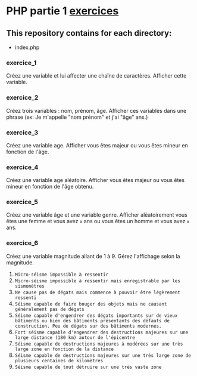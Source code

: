 # PHP partie 1 [exercices](https://github.com/HedyKatherine/PHP/blob/master/exercicesPHP%23partie1.md)
## This repository contains for each directory:
* index.php
### exercice_1
Créez une variable et lui affecter une chaîne de caractères. Afficher cette variable.
### exercice_2
Créez trois variables : nom, prénom, âge. Afficher ces variables dans une phrase (ex: Je m'appelle "nom prénom" et j'ai "âge" ans.)
### exercice_3
Créez une variable age. Afficher vous êtes majeur ou vous êtes mineur en fonction de l'âge.
### exercice_4
Créez une variable age aléatoire. Afficher vous êtes majeur ou vous êtes mineur en fonction de l'âge obtenu.
### exercice_5
Créez une variable âge et une variable genre. Afficher aléatoirement vous êtes une femme et vous avez `x` ans ou vous êtes un homme et vous avez `x` ans.
### exercice_6
Créez une variable magnitude allant de 1 à 9. Gérez l'affichage selon la magnitude.
1. `Micro-séisme impossible à ressentir`
2. `Micro-séisme impossible à ressentir mais enregistrable par les sismomètres`
3. `Ne cause pas de dégats mais commence à pouvoir être légèrement ressenti`
4. `Séisme capable de faire bouger des objets mais ne causant généralement pas de dégats`
5. `Séisme capable d'engendrer des dégats importants sur de vieux bâtiments ou bien des bâtiments présentants des défauts de construction. Peu de dégats sur des bâtiments modernes.`
6. `Fort séisme capable d'engendrer des destructions majeures sur une large distance (180 km) autour de l'épicentre`
7. `Séisme capable de destructions majeures à modérées sur une très large zone en fonction de la distance`
8. `Séisme capable de destructions majeures sur une très large zone de plusieurs centaines de kilomètres`
9. `Séisme capable de tout détruire sur une très vaste zone`
